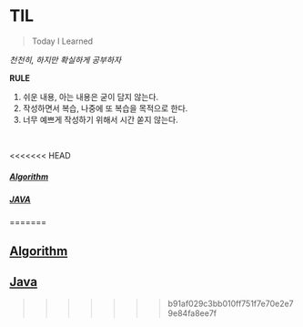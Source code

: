 # TIL
>Today I Learned

*천천히, 하지만 확실하게 공부하자*


**RULE**
1. 쉬운 내용, 아는 내용은 굳이 담지 않는다.
2. 작성하면서 복습, 나중에 또 복습을 목적으로 한다.
3. 너무 예쁘게 작성하기 위해서 시간 쏟지 않는다.

<br>


<<<<<<< HEAD
##### [Algorithm](./Algorithm/README.md)

##### [JAVA](./JAVA/README.md)
=======
## [Algorithm]()

## [Java]()
>>>>>>> b91af029c3bb010ff751f7e70e2e79e84fa8ee7f
